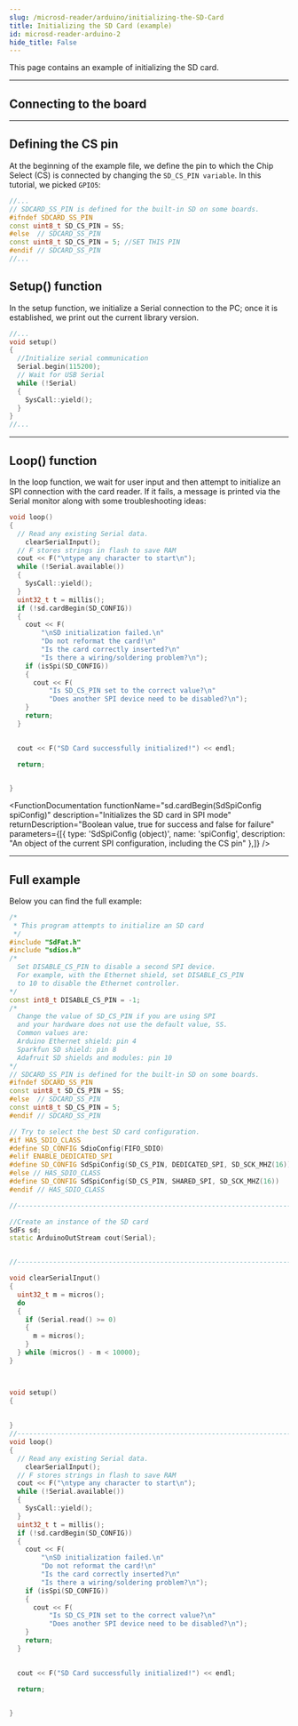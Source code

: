 ```yaml
---
slug: /microsd-reader/arduino/initializing-the-SD-Card
title: Initializing the SD Card (example)
id: microsd-reader-arduino-2 
hide_title: False
---
```


This page contains an example of initializing the SD card.

---

## Connecting to the board

<CenteredImage src="/img/microsd-reader/connections.png" alt="Connections" />

---

## Defining the CS pin

At the beginning of the example file, we define the pin to which the Chip Select (CS) is connected by changing the `SD_CS_PIN variable`. In this tutorial, we picked `GPIO5`:

```cpp
//...
// SDCARD_SS_PIN is defined for the built-in SD on some boards.
#ifndef SDCARD_SS_PIN
const uint8_t SD_CS_PIN = SS;
#else  // SDCARD_SS_PIN
const uint8_t SD_CS_PIN = 5; //SET THIS PIN
#endif // SDCARD_SS_PIN
//...
```

## Setup() function

In the setup function, we initialize a Serial connection to the PC; once it is established, we print out the current library version.

```cpp
//...
void setup()
{
  //Initialize serial communication
  Serial.begin(115200);
  // Wait for USB Serial
  while (!Serial)
  {
    SysCall::yield();
  }
}
//...
```

---

## Loop() function

In the loop function, we wait for user input and then attempt to initialize an SPI connection with the card reader. If it fails, a message is printed via the Serial monitor along with some troubleshooting ideas:

```cpp
void loop()
{
  // Read any existing Serial data.
    clearSerialInput();
  // F stores strings in flash to save RAM
  cout << F("\ntype any character to start\n");
  while (!Serial.available())
  {
    SysCall::yield();
  }
  uint32_t t = millis();
  if (!sd.cardBegin(SD_CONFIG))
  {
    cout << F(
        "\nSD initialization failed.\n"
        "Do not reformat the card!\n"
        "Is the card correctly inserted?\n"
        "Is there a wiring/soldering problem?\n");
    if (isSpi(SD_CONFIG))
    {
      cout << F(
          "Is SD_CS_PIN set to the correct value?\n"
          "Does another SPI device need to be disabled?\n");
    }
    return;
  }

  
  cout << F("SD Card successfully initialized!") << endl;
  
  return;


}
```

<CenteredImage src="/img/microsd-reader/error_output.png" alt="Initialization error output on serial monitor" caption="Initialization error output on serial monitor" width="100%" />

<CenteredImage src="/img/microsd-reader/success_output.png" alt="Initialization success output on serial monitor" caption="Initialization success output on serial monitor" width="100%" />

<FunctionDocumentation
  functionName="sd.cardBegin(SdSpiConfig spiConfig)"
  description="Initializes the SD card in SPI mode"
  returnDescription="Boolean value, true for success and false for failure"
  parameters={[{ type: 'SdSpiConfig (object)', name: 'spiConfig', description: "An object of the current SPI configuration, including the CS pin" },]}
/>

---

## Full example
Below you can find the full example:

```cpp
/*
 * This program attempts to initialize an SD card
 */
#include "SdFat.h"
#include "sdios.h"
/*
  Set DISABLE_CS_PIN to disable a second SPI device.
  For example, with the Ethernet shield, set DISABLE_CS_PIN
  to 10 to disable the Ethernet controller.
*/
const int8_t DISABLE_CS_PIN = -1;
/*
  Change the value of SD_CS_PIN if you are using SPI
  and your hardware does not use the default value, SS.
  Common values are:
  Arduino Ethernet shield: pin 4
  Sparkfun SD shield: pin 8
  Adafruit SD shields and modules: pin 10
*/
// SDCARD_SS_PIN is defined for the built-in SD on some boards.
#ifndef SDCARD_SS_PIN
const uint8_t SD_CS_PIN = SS;
#else  // SDCARD_SS_PIN
const uint8_t SD_CS_PIN = 5;
#endif // SDCARD_SS_PIN

// Try to select the best SD card configuration.
#if HAS_SDIO_CLASS
#define SD_CONFIG SdioConfig(FIFO_SDIO)
#elif ENABLE_DEDICATED_SPI
#define SD_CONFIG SdSpiConfig(SD_CS_PIN, DEDICATED_SPI, SD_SCK_MHZ(16))
#else // HAS_SDIO_CLASS
#define SD_CONFIG SdSpiConfig(SD_CS_PIN, SHARED_SPI, SD_SCK_MHZ(16))
#endif // HAS_SDIO_CLASS

//------------------------------------------------------------------------------

//Create an instance of the SD card
SdFs sd;
static ArduinoOutStream cout(Serial);


//------------------------------------------------------------------------------

void clearSerialInput()
{
  uint32_t m = micros();
  do
  {
    if (Serial.read() >= 0)
    {
      m = micros();
    }
  } while (micros() - m < 10000);
}



void setup()
{
  
  
}
//------------------------------------------------------------------------------
void loop()
{
  // Read any existing Serial data.
    clearSerialInput();
  // F stores strings in flash to save RAM
  cout << F("\ntype any character to start\n");
  while (!Serial.available())
  {
    SysCall::yield();
  }
  uint32_t t = millis();
  if (!sd.cardBegin(SD_CONFIG))
  {
    cout << F(
        "\nSD initialization failed.\n"
        "Do not reformat the card!\n"
        "Is the card correctly inserted?\n"
        "Is there a wiring/soldering problem?\n");
    if (isSpi(SD_CONFIG))
    {
      cout << F(
          "Is SD_CS_PIN set to the correct value?\n"
          "Does another SPI device need to be disabled?\n");
    }
    return;
  }

  
  cout << F("SD Card successfully initialized!") << endl;
  
  return;


}
```